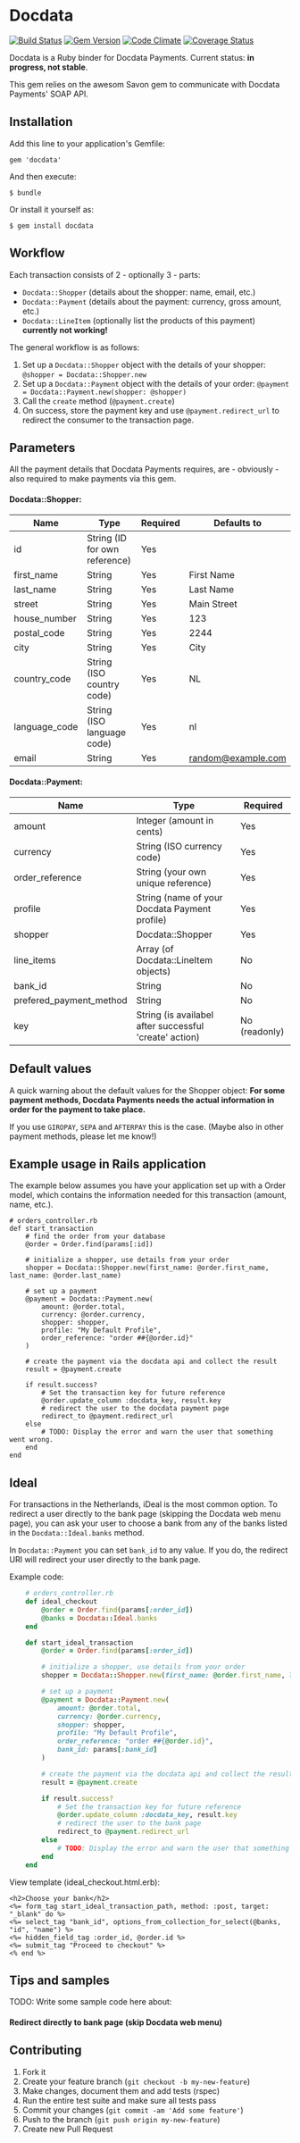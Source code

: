 # Docdata
[![Build Status](https://secure.travis-ci.org/henkm/docdata.png)](http://travis-ci.org/henkm/docdata)
[![Gem Version](https://badge.fury.io/rb/docdata.svg)](http://badge.fury.io/rb/docdata)
[![Code Climate](https://codeclimate.com/github/henkm/docdata/badges/gpa.svg)](https://codeclimate.com/github/henkm/docdata)
[![Coverage Status](https://coveralls.io/repos/henkm/docdata/badge.png?branch=master)](https://coveralls.io/r/henkm/docdata)

Docdata is a Ruby binder for Docdata Payments. Current status: **in progress, not stable**. 

This gem relies on the awesom Savon gem to communicate with Docdata Payments' SOAP API.

## Installation

Add this line to your application's Gemfile:

    gem 'docdata'

And then execute:

    $ bundle

Or install it yourself as:

    $ gem install docdata

## Workflow
Each transaction consists of 2 - optionally 3 - parts:

- `Docdata::Shopper` (details about the shopper: name, email, etc.)
- `Docdata::Payment` (details about the payment: currency, gross amount, etc.) 
- `Docdata::LineItem` (optionally list the products of this payment) **currently not working!**


The general workflow is as follows:

1. Set up a `Docdata::Shopper` object with the details of your shopper: `@shopper = Docdata::Shopper.new` 
2. Set up a `Docdata::Payment` object with the details of your order: `@payment = Docdata::Payment.new(shopper: @shopper)`
3. Call the `create` method (`@payment.create`)
4. On success, store the payment key and use `@payment.redirect_url` to redirect the consumer to the transaction page.

## Parameters
All the payment details that Docdata Payments requires, are - obviously - also required to make payments via this gem.

#### Docdata::Shopper:
| Name | Type | Required | Defaults to |
|-----------|------------|---------|----|
| id | String (ID for own reference) | Yes | |
| first_name | String | Yes | First Name |
|	last_name | String | Yes | Last Name |
| street | String | Yes | Main Street |
| house_number | String | Yes | 123 |
| postal_code | String | Yes | 2244 |
| city | String | Yes | City |
| country_code | String (ISO country code) | Yes | NL |
| language_code | String (ISO language code) | Yes | nl |
| email | String | Yes | random@example.com |

#### Docdata::Payment:
| Name | Type | Required |
|-----------|------------|---------|
| amount | Integer (amount in cents) | Yes |
| currency | String (ISO currency code) | Yes |
| order_reference | String (your own unique reference) | Yes |
| profile | String (name of your Docdata Payment profile)| Yes |
| shopper | Docdata::Shopper | Yes |
| line_items | Array (of Docdata::LineItem objects) | No |
| bank_id | String | No |
| prefered_payment_method | String | No |
| key | String (is availabel after successful 'create' action) | No (readonly)


## Default values
A quick warning about the default values for the Shopper object: **For some payment methods, Docdata Payments needs the actual information in order for the payment to take place.**

If you use `GIROPAY`, `SEPA` and `AFTERPAY` this is the case. (Maybe also in other payment methods, please let me know!)

## Example usage in Rails application
The example below assumes you have your application set up with a Order model, which contains the information needed for this transaction (amount, name, etc.).

	# orders_controller.rb
	def start_transaction
		# find the order from your database
		@order = Order.find(params[:id])
		
		# initialize a shopper, use details from your order
		shopper = Docdata::Shopper.new(first_name: @order.first_name, last_name: @order.last_name)

		# set up a payment
		@payment = Docdata::Payment.new(
			amount: @order.total, 
			currency: @order.currency, 
			shopper: shopper,
			profile: "My Default Profile",
			order_reference: "order ##{@order.id}"
		)
		
		# create the payment via the docdata api and collect the result
		result = @payment.create

		if result.success?
			# Set the transaction key for future reference
			@order.update_column :docdata_key, result.key
			# redirect the user to the docdata payment page
			redirect_to @payment.redirect_url
		else
			# TODO: Display the error and warn the user that something went wrong.
		end
	end


## Ideal

For transactions in the Netherlands, iDeal is the most common option. To redirect a user directly to the bank page (skipping the Docdata web menu page), you can ask your user to choose a bank from any of the banks listed in the `Docdata::Ideal.banks` method.

In `Docdata::Payment` you can set `bank_id` to any value. If you do, the redirect URI will redirect your user directly to the bank page.

Example code:
```ruby
	# orders_controller.rb
	def ideal_checkout
		@order = Order.find(params[:order_id])
		@banks = Docdata::Ideal.banks
	end

	def start_ideal_transaction
		@order = Order.find(params[:order_id])

		# initialize a shopper, use details from your order
		shopper = Docdata::Shopper.new(first_name: @order.first_name, last_name: @order.last_name)

		# set up a payment
		@payment = Docdata::Payment.new(
			amount: @order.total, 
			currency: @order.currency, 
			shopper: shopper,
			profile: "My Default Profile",
			order_reference: "order ##{@order.id}",
			bank_id: params[:bank_id]
		)

		# create the payment via the docdata api and collect the result
		result = @payment.create

		if result.success?
			# Set the transaction key for future reference
			@order.update_column :docdata_key, result.key
			# redirect the user to the bank page
			redirect_to @payment.redirect_url
		else
			# TODO: Display the error and warn the user that something went wrong.
		end
	end
```

View template (ideal_checkout.html.erb):

```erb
<h2>Choose your bank</h2>
<%= form_tag start_ideal_transaction_path, method: :post, target: "_blank" do %>
<%= select_tag "bank_id", options_from_collection_for_select(@banks, "id", "name") %>
<%= hidden_field_tag :order_id, @order.id %>
<%= submit_tag "Proceed to checkout" %>
<% end %>
```

## Tips and samples

TODO: Write some sample code here about:
#### Redirect directly to bank page (skip Docdata web menu)
#### 

## Contributing

1. Fork it
2. Create your feature branch (`git checkout -b my-new-feature`)
3. Make changes, document them and add tests (rspec)
4. Run the entire test suite and make sure all tests pass
5. Commit your changes (`git commit -am 'Add some feature'`)
6. Push to the branch (`git push origin my-new-feature`)
7. Create new Pull Request

